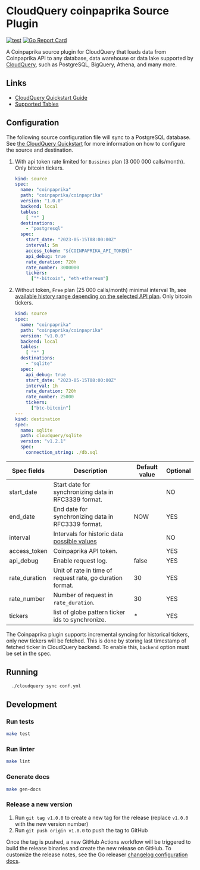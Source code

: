 # CloudQuery coinpaprika Source Plugin

[![test](https://github.com/coinpaprika/cq-source-coinpaprika/actions/workflows/test.yaml/badge.svg)](https://github.com/coinpaprika/cq-source-coinpaprika/actions/workflows/test.yaml)
[![Go Report Card](https://goreportcard.com/badge/github.com/coinpaprika/cq-source-coinpaprika)](https://goreportcard.com/report/github.com/coinpaprika/cq-source-coinpaprika)

A Coinpaprika source plugin for CloudQuery that loads data from Coinpaprika API to any database, data warehouse or data lake supported by [CloudQuery](https://www.cloudquery.io/), such as PostgreSQL, BigQuery, Athena, and many more.

## Links

 - [CloudQuery Quickstart Guide](https://www.cloudquery.io/docs/quickstart)
 - [Supported Tables](docs/tables/README.md)


## Configuration

The following source configuration file will sync to a PostgreSQL database. See [the CloudQuery Quickstart](https://www.cloudquery.io/docs/quickstart) for more information on how to configure the source and destination.

1.  With api token rate limited for `Bussines` plan (3 000 000 calls/month). Only bitcoin tickers.
    ```yaml
    kind: source
    spec:
      name: "coinpaprika"
      path: "coinpaprika/coinpaprika"
      version: "1.0.0"
      backend: local
      tables:
        [ "*" ]
      destinations:
        - "postgresql"
      spec: 
        start_date: "2023-05-15T08:00:00Z"
        interval: 5m 
        access_token: "${COINPAPRIKA_API_TOKEN}"
        api_debug: true
        rate_duration: 720h
        rate_number: 3000000
        tickers: 
          ["*-bitcoin", "eth-ethereum"]
    ```
2. Without token, `Free` plan (25 000 calls/month) minimal interval 1h, see  [available history range depending on the selected API plan](https://api.coinpaprika.com/#tag/Tickers/operation/getTickersHistoricalById). Only bitcoin tickers.

    ```yaml
    kind: source
    spec:
      name: "coinpaprika"
      path: "coinpaprika/coinpaprika"
      version: "v1.0.0"
      backend: local
      tables:
        [ "*" ]
      destinations:
        - "sqlite"
      spec:
        api_debug: true
        start_date: "2023-05-15T08:00:00Z"
        interval: 1h
        rate_duration: 720h
        rate_number: 25000
        tickers:
          ["btc-bitcoin"]
    ---
    kind: destination
    spec:
      name: sqlite
      path: cloudquery/sqlite
      version: "v1.2.1"
      spec:
        connection_string: ./db.sql    
    ```

| Spec fields   | Description                                                                                                                | Default value | Optional |
| ------------- | -------------------------------------------------------------------------------------------------------------------------- | ------------- | -------- |
| start_date    | Start date for synchronizing data in RFC3339 format.                                                                       |               | NO       |
| end_date      | End date for synchronizing data in RFC3339 format.                                                                         | NOW           | YES      |
| interval      | Intervals for historic data [possible values](https://api.coinpaprika.com/#tag/Tickers/operation/getTickersHistoricalById) |               | NO       |
| access_token  | Coinpaprika API token.                                                                                                     |               | YES      |
| api_debug     | Enable request log.                                                                                                        | false         | YES      |
| rate_duration | Unit of rate in time of request rate, go duration format.                                                                  | 30            | YES      |
| rate_number   | Number of request in `rate_duration`.                                                                                      | 30            | YES      |
| tickers       | list of globe pattern ticker ids to synchronize.                                                                           | *             | YES      |



The Coinpaprika plugin supports incremental syncing for historical tickers, only new tickers will be fetched. This is done by storing last timestamp of fetched ticker in CloudQuery backend. To enable this, `backend` option must be set in the spec. 

## Running
```bash
  ./cloudquery sync conf.yml
```

## Development

### Run tests

```bash
make test
```

### Run linter

```bash
make lint
```

### Generate docs

```bash
make gen-docs
```

### Release a new version

1. Run `git tag v1.0.0` to create a new tag for the release (replace `v1.0.0` with the new version number)
2. Run `git push origin v1.0.0` to push the tag to GitHub  

Once the tag is pushed, a new GitHub Actions workflow will be triggered to build the release binaries and create the new release on GitHub.
To customize the release notes, see the Go releaser [changelog configuration docs](https://goreleaser.com/customization/changelog/#changelog).
